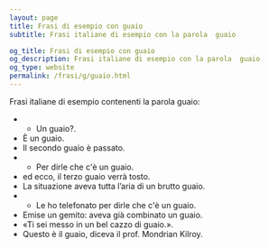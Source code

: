 ```yaml
---
layout: page
title: Frasi di esempio con guaio 
subtitle: Frasi italiane di esempio con la parola  guaio

og_title: Frasi di esempio con guaio 
og_description: Frasi italiane di esempio con la parola  guaio
og_type: website
permalink: /frasi/g/guaio.html
---
```


Frasi italiane di esempio contenenti la parola guaio:


- - Un guaio?.
- È un guaio.
- Il secondo guaio è passato.
- - Per dirle che c'è un guaio.
- ed ecco, il terzo guaio verrà tosto.
- La situazione aveva tutta l’aria di un brutto guaio.
- - Le ho telefonato per dirle che c'è un guaio.
- Emise un gemito: aveva già combinato un guaio.
- «Ti sei messo in un bel cazzo di guaio.».
- Questo è il guaio, diceva il prof. Mondrian Kilroy.
